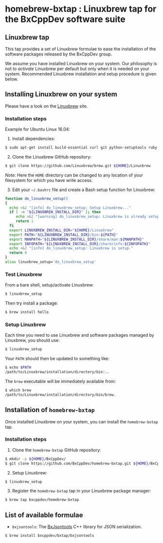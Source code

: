 # homebrew-bxtap : Linuxbrew tap for the BxCppDev software suite

## Linuxbrew tap

This tap provides a set of Linuxbrew formulae to ease the installation
of the software packages released by the BxCppDev group.

We assume you have installed Linuxbrew on your system. Our philosophy is
not to *activate* Linuxbrew per default but only when it is needed on your
system. Recommended Linuxbrew installation and setup procedure is given below.


## Installing Linuxbrew on your system

Please have a look on  the [Linuxbrew](http://linuxbrew.sh/) site.

### Installation steps

Example for Ubuntu Linux 16.04:

1. Install dependencies:
```sh
$ sudo apt-get install build-essential curl git python-setuptools ruby
```

2. Clone the Linuxbrew GitHub repository:
```sh
$ git clone https://github.com/Linuxbrew/brew.git ${HOME}/Linuxbrew
```
   *Note:* Here the ``HOME`` directory can be changed to any location of your filesystem for which you have write access.

3. Edit your ``~/.bashrc`` file and create a Bash setup function
   for Linuxbrew:
```sh
function do_linuxbrew_setup()
{
  echo >&2 "[info] do_linuxbrew_setup: Setup Linuxbrew..."
  if [ -n "${LINUXBREW_INSTALL_DIR}" ]; then
     echo >&2 "[warning] do_linuxbrew_setup: Linuxbrew is already setup!"
     return 1
  fi
  export LINUXBREW_INSTALL_DIR="${HOME}/Linuxbrew"
  export PATH="${LINUXBREW_INSTALL_DIR}/bin:${PATH}"
  export MANPATH="${LINUXBREW_INSTALL_DIR}/share/man:${MANPATH}"
  export INFOPATH="${LINUXBREW_INSTALL_DIR}/share/info:${INFOPATH}"
  echo >&2 "[info] do_linuxbrew_setup: Linuxbrew is setup."
  return 0
}
alias linuxbrew_setup='do_linuxbrew_setup'
```

### Test Linuxbrew

From a bare shell, setup/activate Linuxbrew:
```sh
$ linuxbrew_setup
```

Then try install a package:
```sh
$ brew install hello
```

### Setup Linuxbrew

Each time you need to use Linuxbrew and software packages managed by Linuxbrew, you
should use:
```sh
$ linuxbrew_setup
```
Your ``PATH`` should then be updated to something like:
```sh
$ echo $PATH
/path/to/Linuxbrew/installation/directory/bin:..
```
The ``brew`` executable will be immediately available from:
```sh
$ which brew
/path/to/Linuxbrew/installation/directory/bin/brew.
```

## Installation of ``homebrew-bxtap``

Once installed Linuxbrew on your system, you can install the ``homebrew-bxtap`` tap.

### Installation steps

1. Clone the ``homebrew-bxtap`` GitHub repository:
```sh
$ mkdir -p ${HOME}/BxCppDev/
$ git clone https://github.com/BxCppDev/homebrew-bxtap.git ${HOME}/BxCppDev/homebrew-bxtap/
```

2. Setup Linuxbrew:
```sh
$ linuxbrew_setup
```

3. Register the ``homebrew-bxtap`` tap in your Linuxbrew package manager:
```sh
$ brew tap bxcppdev/homebrew-bxtap
```

## List of available formulae

* ``bxjsontools``: The [BxJsontools](https://github.com/BxCppDev/bxjsontools/) C++ library for JSON serialization.
```sh
$ brew install bxcppdev/bxtap/bxjsontools
```
